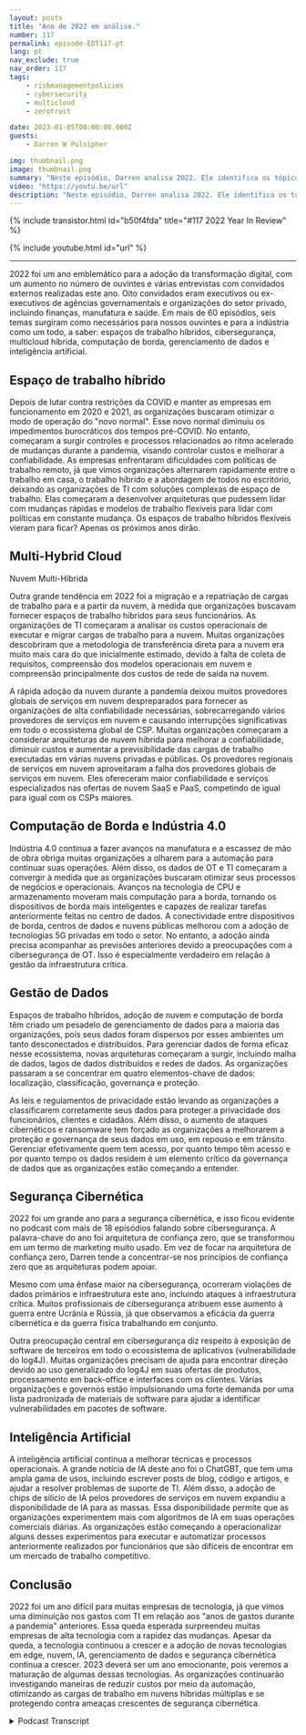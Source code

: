 ```yaml
---
layout: posts
title: "Ano de 2022 em análise."
number: 117
permalink: episode-EDT117-pt
lang: pt
nav_exclude: true
nav_order: 117
tags:
    - riskmanagementpolicies
    - cybersecurity
    - multicloud
    - zerotrust

date: 2023-01-05T00:00:00.000Z
guests:
    - Darren W Pulsipher

img: thumbnail.png
image: thumbnail.png
summary: "Neste episódio, Darren analisa 2022. Ele identifica os tópicos mais comentados no podcast em 2022, incluindo Gerenciamento de Dados, Inteligência Artificial, Segurança Cibernética, Computação em Nuvem e Espaços de Trabalho Híbridos."
video: "https://youtu.be/url"
description: "Neste episódio, Darren analisa 2022. Ele identifica os tópicos mais comentados no podcast em 2022, incluindo Gerenciamento de Dados, Inteligência Artificial, Segurança Cibernética, Computação em Nuvem e Espaços de Trabalho Híbridos."
---
```


<div>
{% include transistor.html id="b50f4fda" title="#117 2022 Year In Review" %}

{% include youtube.html id="url" %}
</div>

---

2022 foi um ano emblemático para a adoção da transformação digital, com um aumento no número de ouvintes e várias entrevistas com convidados externos realizadas este ano. Oito convidados eram executivos ou ex-executivos de agências governamentais e organizações do setor privado, incluindo finanças, manufatura e saúde. Em mais de 60 episódios, seis temas surgiram como necessários para nossos ouvintes e para a indústria como um todo, a saber: espaços de trabalho híbridos, cibersegurança, multicloud híbrida, computação de borda, gerenciamento de dados e inteligência artificial.

## Espaço de trabalho híbrido

Depois de lutar contra restrições da COVID e manter as empresas em funcionamento em 2020 e 2021, as organizações buscaram otimizar o modo de operação do "novo normal". Esse novo normal diminuiu os impedimentos burocráticos dos tempos pré-COVID. No entanto, começaram a surgir controles e processos relacionados ao ritmo acelerado de mudanças durante a pandemia, visando controlar custos e melhorar a confiabilidade. As empresas enfrentaram dificuldades com políticas de trabalho remoto, já que vimos organizações alternarem rapidamente entre o trabalho em casa, o trabalho híbrido e a abordagem de todos no escritório, deixando as organizações de TI com soluções complexas de espaço de trabalho. Elas começaram a desenvolver arquiteturas que pudessem lidar com mudanças rápidas e modelos de trabalho flexíveis para lidar com políticas em constante mudança. Os espaços de trabalho híbridos flexíveis vieram para ficar? Apenas os próximos anos dirão.

## Multi-Hybrid Cloud

Nuvem Multi-Híbrida

Outra grande tendência em 2022 foi a migração e a repatriação de cargas de trabalho para e a partir da nuvem, à medida que organizações buscavam fornecer espaços de trabalho híbridos para seus funcionários. As organizações de TI começaram a analisar os custos operacionais de executar e migrar cargas de trabalho para a nuvem. Muitas organizações descobriram que a metodologia de transferência direta para a nuvem era muito mais cara do que inicialmente estimado, devido à falta de coleta de requisitos, compreensão dos modelos operacionais em nuvem e compreensão principalmente dos custos de rede de saída na nuvem.

A rápida adoção da nuvem durante a pandemia deixou muitos provedores globais de serviços em nuvem despreparados para fornecer as organizações de alta confiabilidade necessárias, sobrecarregando vários provedores de serviços em nuvem e causando interrupções significativas em todo o ecossistema global de CSP. Muitas organizações começaram a considerar arquiteturas de nuvem híbrida para melhorar a confiabilidade, diminuir custos e aumentar a previsibilidade das cargas de trabalho executadas em várias nuvens privadas e públicas. Os provedores regionais de serviços em nuvem aproveitaram a falha dos provedores globais de serviços em nuvem. Eles ofereceram maior confiabilidade e serviços especializados nas ofertas de nuvem SaaS e PaaS, competindo de igual para igual com os CSPs maiores.

## Computação de Borda e Indústria 4.0

Indústria 4.0 continua a fazer avanços na manufatura e a escassez de mão de obra obriga muitas organizações a olharem para a automação para continuar suas operações. Além disso, os dados de OT e TI começaram a convergir à medida que as organizações buscaram otimizar seus processos de negócios e operacionais. Avanços na tecnologia de CPU e armazenamento moveram mais computação para a borda, tornando os dispositivos de borda mais inteligentes e capazes de realizar tarefas anteriormente feitas no centro de dados. A conectividade entre dispositivos de borda, centros de dados e nuvens públicas melhorou com a adoção de tecnologias 5G privadas em todo o setor. No entanto, a adoção ainda precisa acompanhar as previsões anteriores devido a preocupações com a cibersegurança de OT. Isso é especialmente verdadeiro em relação à gestão da infraestrutura crítica.

## Gestão de Dados

Espaços de trabalho híbridos, adoção de nuvem e computação de borda têm criado um pesadelo de gerenciamento de dados para a maioria das organizações, pois seus dados foram dispersos por esses ambientes um tanto desconectados e distribuídos. Para gerenciar dados de forma eficaz nesse ecossistema, novas arquiteturas começaram a surgir, incluindo malha de dados, lagos de dados distribuídos e redes de dados. As organizações passaram a se concentrar em quatro elementos-chave de dados: localização, classificação, governança e proteção.

As leis e regulamentos de privacidade estão levando as organizações a classificarem corretamente seus dados para proteger a privacidade dos funcionários, clientes e cidadãos. Além disso, o aumento de ataques cibernéticos e ransomware tem forçado as organizações a melhorarem a proteção e governança de seus dados em uso, em repouso e em trânsito. Gerenciar efetivamente quem tem acesso, por quanto tempo têm acesso e por quanto tempo os dados residem é um elemento crítico da governança de dados que as organizações estão começando a entender.

## Segurança Cibernética

2022 foi um grande ano para a segurança cibernética, e isso ficou evidente no podcast com mais de 18 episódios falando sobre cibersegurança. A palavra-chave do ano foi arquitetura de confiança zero, que se transformou em um termo de marketing muito usado. Em vez de focar na arquitetura de confiança zero, Darren tende a concentrar-se nos princípios de confiança zero que as arquiteturas podem apoiar.

Mesmo com uma ênfase maior na cibersegurança, ocorreram violações de dados primários e infraestrutura este ano, incluindo ataques à infraestrutura crítica. Muitos profissionais de cibersegurança atribuem esse aumento à guerra entre Ucrânia e Rússia, já que observamos a eficácia da guerra cibernética e da guerra física trabalhando em conjunto.

Outra preocupação central em cibersegurança diz respeito à exposição de software de terceiros em todo o ecossistema de aplicativos (vulnerabilidade do log4J). Muitas organizações precisam de ajuda para encontrar direção devido ao uso generalizado do log4J em suas ofertas de produtos, processamento em back-office e interfaces com os clientes. Várias organizações e governos estão impulsionando uma forte demanda por uma lista padronizada de materiais de software para ajudar a identificar vulnerabilidades em pacotes de software.

## Inteligência Artificial

A inteligência artificial continua a melhorar técnicas e processos operacionais. A grande notícia de IA deste ano foi o ChatGBT, que tem uma ampla gama de usos, incluindo escrever posts de blog, código e artigos, e ajudar a resolver problemas de suporte de TI. Além disso, a adoção de chips de silício de IA pelos provedores de serviços em nuvem expandiu a disponibilidade de IA para as massas. Essa disponibilidade permite que as organizações experimentem mais com algoritmos de IA em suas operações comerciais diárias. As organizações estão começando a operacionalizar alguns desses experimentos para executar e automatizar processos anteriormente realizados por funcionários que são difíceis de encontrar em um mercado de trabalho competitivo.

## Conclusão

2022 foi um ano difícil para muitas empresas de tecnologia, já que vimos uma diminuição nos gastos com TI em relação aos "anos de gastos durante a pandemia" anteriores. Essa queda esperada surpreendeu muitas empresas de alta tecnologia com a rapidez das mudanças. Apesar da queda, a tecnologia continuou a crescer e a adoção de novas tecnologias em edge, nuvem, IA, gerenciamento de dados e segurança cibernética continua a crescer. 2023 deverá ser um ano emocionante, pois veremos a maturação de algumas dessas tecnologias. As organizações continuarão investigando maneiras de reduzir custos por meio da automação, otimizando as cargas de trabalho em nuvens híbridas múltiplas e se protegendo contra ameaças crescentes de segurança cibernética.



<details>
<summary> Podcast Transcript </summary>

<p></p>

</details>
